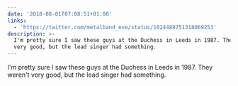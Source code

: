 ```yaml
---
date: '2018-08-01T07:08:51+01:00'
links:
  - 'https://twitter.com/metalband_exe/status/1024489751318069253'
description: >-
  I'm pretty sure I saw these guys at the Duchess in Leeds in 1987. They weren't
  very good, but the lead singer had something.
---
```

I'm pretty sure I saw these guys at the Duchess in Leeds in 1987. They weren't very good, but the lead singer had something. 
